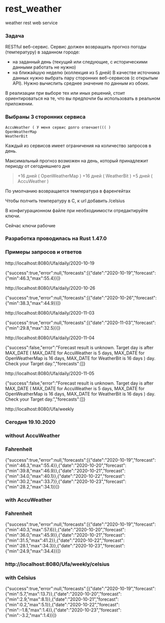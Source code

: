 # rest_weather
 weather rest web service


### Задача

RESTful веб-сервис. Сервис должен возвращать прогноз погоды (температуру) в заданном городе:
- на заданный день (текущий или следующие, с историческими данными работать не нужно)
- на ближайшую неделю (коллекция из 5 дней)
В качестве источника данных нужно выбрать пару сторонних веб-сервисов (с открытым API). Нужно вычислить среднее значение по данным из обоих.

В реализации при выборе тех или иных решений, стоит ориентироваться на те, что вы предпочли бы использовать в реальном приложении.

### Выбраны 3 сторонних сервиса
    AccuWeather ( У меня сервис долго отвечает((( )
    OpenWeatherMap
    WeatherBit
    
Каждый из сервисов имеет ограничения на количество запросов в день.

Максимальный прогноз возможен на день, который принадлежит периоду от сегодняшнего дня
> +16 дней ( OpenWeatherMap )
> +16 дней ( WeatherBit )
> +5 дней ( AccuWeather )

По умолчанию возвращается температура в фаренгейтах

Чтобы полчить температуру в C, к url добавить /celsius
    
В конфигурационном файле при необходиимости отредактируйте ключи.

Сейчас ключи рабочие

### Разработка проводилась на Rust 1.47.0

### Примеры запросов и ответов


http://localhost:8080/Ufa/daily/2020-10-19

{"success":true,"error":null,"forecasts":[{"date":"2020-10-19","forecast":{"min":46.3,"max":55.4}}]}

http://localhost:8080/Ufa/daily/2020-10-26

{"success":true,"error":null,"forecasts":[{"date":"2020-10-26","forecast":{"min":38.3,"max":44.9}}]}

http://localhost:8080/Ufa/daily/2020-11-03

{"success":true,"error":null,"forecasts":[{"date":"2020-11-03","forecast":{"min":29.8,"max":32.5}}]}

http://localhost:8080/Ufa/daily/2020-11-04

{"success":false,"error":"Forecast result is unknown. Target day is after MAX_DATE ( MAX_DATE for AccuWeather is 5 days, MAX_DATE for OpenWeatherMap is 16 days, MAX_DATE for WeatherBit is 16 days ) day. Check your Target day.","forecasts":[]}

http://localhost:8080/Ufa/daily/2020-11-05

{"success":false,"error":"Forecast result is unknown. Target day is after MAX_DATE ( MAX_DATE for AccuWeather is 5 days, MAX_DATE for OpenWeatherMap is 16 days, MAX_DATE for WeatherBit is 16 days ) day. Check your Target day.","forecasts":[]}

http://localhost:8080/Ufa/weekly

### Сегодня 19.10.2020

### without AccuWeather

### Fahrenheit

{"success":true,"error":null,"forecasts":[{"date":"2020-10-19","forecast":{"min":46.3,"max":55.4}},{"date":"2020-10-20","forecast":{"min":39.8,"max":46.9}},{"date":"2020-10-21","forecast":{"min":34.0,"max":40.1}},{"date":"2020-10-22","forecast":{"min":30.2,"max":33.7}},{"date":"2020-10-23","forecast":{"min":28.2,"max":34.1}}]}

### with AccuWeather

### Fahrenheit

{"success":true,"error":null,"forecasts":[{"date":"2020-10-19","forecast":{"min":40.3,"max":57.6}},{"date":"2020-10-20","forecast":{"min":36.0,"max":45.9}},{"date":"2020-10-21","forecast":{"min":31.5,"max":41.2}},{"date":"2020-10-22","forecast":{"min":28.1,"max":34.3}},{"date":"2020-10-23","forecast":{"min":24.9,"max":34.4}}]}

### http://localhost:8080/Ufa/weekly/celsius

### with Celsius

{"success":true,"error":null,"forecasts":[{"date":"2020-10-19","forecast":{"min":5.7,"max":13.7}},{"date":"2020-10-20","forecast":{"min":2.9,"max":8.1}},{"date":"2020-10-21","forecast":{"min":0.2,"max":5.1}},{"date":"2020-10-22","forecast":{"min":-1.8,"max":1.4}},{"date":"2020-10-23","forecast":{"min":-3.2,"max":1.4}}]}
